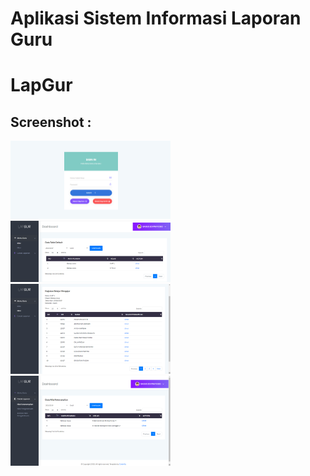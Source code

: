 # Aplikasi Sistem Informasi Laporan Guru
# LapGur

## Screenshot : 
<img src="https://github.com/16110274/lapgur/blob/master/screenshot/1.png" width="256">&nbsp;
<img src="https://github.com/16110274/lapgur/blob/master/screenshot/2.png" width="256">&nbsp;
<img src="https://github.com/16110274/lapgur/blob/master/screenshot/3.png" width="256">&nbsp;
<img src="https://github.com/16110274/lapgur/blob/master/screenshot/4.png" width="256">
